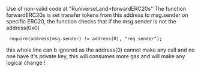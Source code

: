 Use of non-valid code at "RuniverseLand>forwardERC20s"
The function forwardERC20s is set transfer tokens from this address to msg.sender on specific ERC20, the function checks that if the msg.sender is not the address(0x0)

```
 require(address(msg.sender) != address(0), "req sender");
```

this whole line can b ignored as the address(0) cannot make any call and no one have it's private key, this will consumes more gas and will make any logical change !